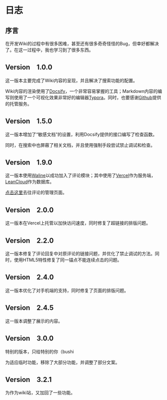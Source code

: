 <script>
    locker("logs");
</script>

# 日志

## 序言

在开发Wiki的过程中有很多困难，甚至还有很多奇奇怪怪的Bug，但幸好都解决了。在这一过程中，我也学习到了很多东西。

## Version　1.0.0

这一版本主要完成了Wiki内容的呈现，并且解决了搜索功能的配置。

Wiki内容的渲染使用了<a href="https://docsify.js.org/#/zh-cn/" target="_blank">Docsify</a>，一个非常容易掌握的工具；Markdown内容的编写则使用了一个可视化效果非常好的编辑器<a href="https://www.typora.io/" target="_blank">Typora</a>。同时，也要感谢<a href="https://github.com/" target="_blank">Github</a>提供的托管服务。

## Version　1.5.0

这一版本增加了“敏感文档”的设置，利用Docsify提供的接口编写了检查函数。

同时，在搜索中也屏蔽了相关文档，并且使用强制手段尝试禁止调试和检查。

## Version　1.9.0

这一版本使用<a href="https://waline.js.org/" target="_blank">Waline</a>以成功加入了评论模块；其中使用了<a href="https://vercel.com" target="_blank">Vercel</a>作为服务端，<a href="https://console.leancloud.app" target="_blank">LeanCloud</a>作为数据库。

<a href="https://blog-api-6udhia4a7-kevinyuhere.vercel.app/ui/login?redirect=/ui" target="_blank">点击这里</a>去往评论的管理页面。

## Version　2.0.0

这一版本在Vercel上托管以加快访问速度，同时修复了超链接的排版问题。

## Version　2.2.0

这一版本修复了评论回复中对原评论的链接问题，并优化了禁止调试的方法。同时，使用HTML5特性修复了同一锚点不能连续点击的问题。

## Version　2.4.0

这一版本优化了对手机端的支持，同时修复了页面的排版问题。

## Version　2.4.5

这一版本调整了展示的内容。

## Version　3.0.0

特别的版本，只给特别的你（bushi

为适应临时功能，移除了大部分功能，并调整了部分文案。

## Version　3.2.1

为作为wiki站，又加回了一些功能。

